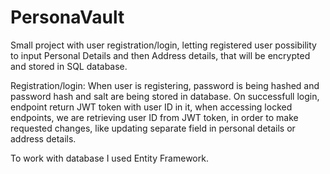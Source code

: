 # PersonaVault

Small project with user registration/login, letting registered user possibility to input Personal Details and then Address details, that will be encrypted and stored in SQL database.

Registration/login:
  When user is registering, password is being hashed and password hash and salt are being stored in database. On successfull login, endpoint return JWT token with user ID in it, when accessing locked endpoints, we are retrieving user ID from JWT token, in order to make requested changes, like updating separate field in personal details or address details.

To work with database I used Entity Framework.
